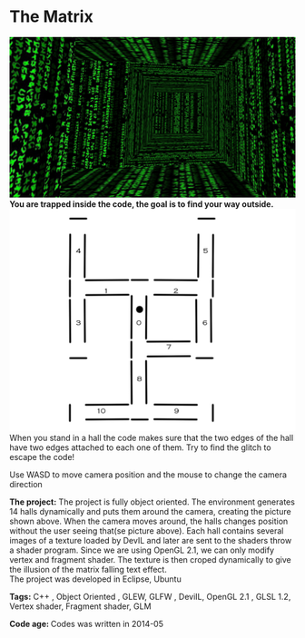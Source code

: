 # The Matrix
![Alt text](/Debug/screenshot.png?raw=true "The Matrix")
<b>You are trapped inside the code, the goal is to find your way outside.</b>
![Alt text](/Debug/rooms.png?raw=true "The halls")
When you stand in a hall the code makes sure that the two edges of the hall have two edges attached to each one of them.
Try to find the glitch to escape the code!

Use WASD to move camera position and the mouse to change the camera direction  

<b>The project:</b>
The project is fully object oriented. 
The environment generates 14 halls dynamically and puts them around the camera, creating the picture shown above.
When the camera moves around, the halls changes position without the user seeing that(se picture above).
Each hall contains several images of a texture loaded by DevIL and later are sent to the shaders throw a shader program.
Since we are using OpenGL 2.1, we can only modify vertex and fragment shader. 
The texture is then croped dynamically to give the illusion of the matrix falling text effect. 
<br />
The project was developed in Eclipse, Ubuntu

<b>Tags:</b> C++ , Object Oriented , GLEW, GLFW , DeviIL, OpenGL 2.1 , GLSL 1.2, Vertex shader, Fragment shader, GLM
<br />

<b>Code age: </b> Codes was written in 2014-05
